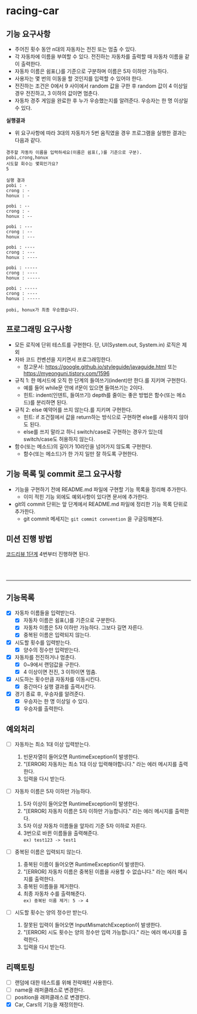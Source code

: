 # racing-car

## 기능 요구사항
- 주어진 횟수 동안 n대의 자동차는 전진 또는 멈출 수 있다.
- 각 자동차에 이름을 부여할 수 있다. 전진하는 자동차를 출력할 때 자동차 이름을 같이 출력한다.
- 자동차 이름은 쉼표(,)를 기준으로 구분하며 이름은 5자 이하만 가능하다.
- 사용자는 몇 번의 이동을 할 것인지를 입력할 수 있어야 한다.
- 전진하는 조건은 0에서 9 사이에서 random 값을 구한 후 random 값이 4 이상일 경우 전진하고, 3 이하의 값이면 멈춘다.
- 자동차 경주 게임을 완료한 후 누가 우승했는지를 알려준다. 우승자는 한 명 이상일 수 있다.

**실행결과**
- 위 요구사항에 따라 3대의 자동차가 5번 움직였을 경우 프로그램을 실행한 결과는 다음과 같다.

```shell
경주할 자동차 이름을 입력하세요(이름은 쉼표(,)를 기준으로 구분).
pobi,crong,honux
시도할 회수는 몇회인가요?
5

실행 결과
pobi : -
crong : -
honux : -

pobi : --
crong : -
honux : --

pobi : ---
crong : --
honux : ---

pobi : ----
crong : ---
honux : ----

pobi : -----
crong : ----
honux : -----

pobi : -----
crong : ----
honux : -----

pobi, honux가 최종 우승했습니다.
```

## 프로그래밍 요구사항
- 모든 로직에 단위 테스트를 구현한다. 단, UI(System.out, System.in) 로직은 제외
- 자바 코드 컨벤션을 지키면서 프로그래밍한다.
  - 참고문서: https://google.github.io/styleguide/javaguide.html 또는 https://myeonguni.tistory.com/1596
- 규칙 1: 한 메서드에 오직 한 단계의 들여쓰기(indent)만 한다.를 지키며 구현한다.
  - 예를 들어 while문 안에 if문이 있으면 들여쓰기는 2이다.
  - 힌트: indent(인덴트, 들여쓰기) depth를 줄이는 좋은 방법은 함수(또는 메소드)를 분리하면 된다.
- 규칙 2: else 예약어를 쓰지 않는다.를 지키며 구현한다.
  - 힌트: if 조건절에서 값을 return하는 방식으로 구현하면 else를 사용하지 않아도 된다.
  - else를 쓰지 말라고 하니 switch/case로 구현하는 경우가 있는데 switch/case도 허용하지 않는다.
- 함수(또는 메소드)의 길이가 10라인을 넘어가지 않도록 구현한다.
  - 함수(또는 메소드)가 한 가지 일만 잘 하도록 구현한다.

## 기능 목록 및 commit 로그 요구사항
- 기능을 구현하기 전에 README.md 파일에 구현할 기능 목록을 정리해 추가한다.
  - 이미 적힌 기능 외에도 예외사항이 있다면 문서에 추가한다.
- git의 commit 단위는 앞 단계에서 README.md 파일에 정리한 기능 목록 단위로 추가한다.
  - git commit 메세지는 `git commit convention` 을 구글링해본다.

## 미션 진행 방법
[코드리뷰 1단계](https://github.com/woowacourse/woowacourse-docs/blob/master/maincourse/review-step1.md) 4번부터 진행하면 된다. 

<br /><br />

***
## 기능목록

- [x] 자동차 이름들을 입력받는다.
  - [x] 자동차 이름은 쉼표(,)를 기준으로 구분한다.
  - [x] 자동차 이름은 5자 이하만 가능하다. 그보다 길면 자른다.
  - [x] 중복된 이름은 입력되지 않는다.

- [x] 시도할 횟수를 입력받는다.
  - [x] 양수의 정수만 입력받는다.

- [x] 자동차를 전진하거나 멈춘다.
  - [x] 0~9에서 랜덤값을 구한다.
  - [x] 4 이상이면 전진, 3 이하이면 멈춤.

- [x] 시도하는 횟수만큼 자동차를 이동시킨다.
  - [x] 중간마다 실행 결과를 출력시킨다.

- [x] 경기 종료 후, 우승자를 알려준다.
  - [x] 우승자는 한 명 이상일 수 있다.
  - [x] 우승자를 출력한다.

## 예외처리
- [ ] 자동차는 최소 1대 이상 입력받는다.
  1. 빈문자열이 들어오면 RuntimeException이 발생한다.
  2. "[ERROR] 자동차는 최소 1대 이상 입력해야합니다." 라는 에러 메시지를 출력한다.
  3. 입력을 다시 받는다.


- [ ] 자동차 이름은 5자 이하만 가능하다.
  1. 5자 이상이 들어오면 RuntimeException이 발생한다.
  2. "[ERROR] 자동차 이름은 5자 이하만 가능합니다." 라는 에러 메시지를 출력한다.
  3. 5자 이상 자동차 이름들을 앞자리 기준 5자 이하로 자른다.
  4. 3번으로 바뀐 이름들을 출력해준다.   
     `ex) test123 -> test1`


- [ ] 중복된 이름은 입력되지 않는다.
  1. 중복된 이름이 들어오면 RuntimeException이 발생한다.
  2. "[ERROR] 자동차 이름은 중복된 이름을 사용할 수 없습니다." 라는 에러 메시지를 출력한다.
  3. 중복된 이름들을 제거한다.
  4. 최종 자동차 수를 출력해준다.   
     `ex) 중복된 이름 제거: 5 -> 4`


- [ ] 시도할 횟수는 양의 정수만 받는다.
  1. 잘못된 입력이 들어오면 InputMismatchException이 발생한다.
  2. "[ERROR] 시도 횟수는 양의 정수만 입력 가능합니다." 라는 에러 메시지를 출력한다.
  3. 입력을 다시 받는다.


## 리팩토링
 - [ ] 랜덤에 대한 테스트를 위해 전략패턴 사용한다.
 - [ ] name을 래퍼클래스로 변경한다.
 - [ ] position을 래퍼클래스로 변경한다.
 - [x] Car, Cars의 기능을 재정의한다.